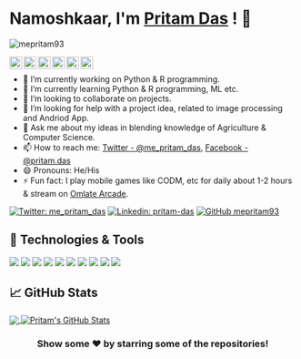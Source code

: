 # Namoshkaar, I'm [Pritam Das](https://linkedin.com/in/pritam-das-614774131/) ! &#x1f64f;

<p align="left"> <img src="https://komarev.com/ghpvc/?username=mepritam93&label=Views&color=blue&style=plastic" alt="mepritam93" /> </p>

<a href="https://twitter.com/me_pritam_das">
  <img align="left" alt="Pritam's Twitter" width="22px" src="https://cdn.jsdelivr.net/npm/simple-icons@v3/icons/twitter.svg" />
</a>
<a href="https://linkedin.com/in/pritam-das-614774131/">
  <img align="left" alt="Pritam's Linkdein" width="22px" src="https://cdn.jsdelivr.net/npm/simple-icons@v3/icons/linkedin.svg" />
</a>
<a href="https://github.com/mepritam93">
  <img align="left" alt="Pritam's Github" width="22px" src="https://cdn.jsdelivr.net/npm/simple-icons@v3/icons/github.svg" />
</a>
<a href="https://instagram.com/me_pritam93/">
  <img align="left" alt="Pritam's Instagram" width="22px" src="https://cdn.jsdelivr.net/npm/simple-icons@v3/icons/instagram.svg" />
</a>
<a href="https://www.facebook.com/pritam.das.73550/">
  <img align="left" alt="Pritam's Facebook" width="22px" src="https://cdn.jsdelivr.net/npm/simple-icons@v3/icons/facebook.svg" />
</a>
<a href="https://www.youtube.com/channel/UCXbX7Kz7tUCgWr41xc6j-Sw?view_as=subscriber">
  <img align="left" alt="Pritam's Youtube" width="22px" src="https://cdn.jsdelivr.net/npm/simple-icons@v3/icons/youtube.svg" />
</a>

<br/>


- 🔭 I’m currently working on Python & R programming.
- 🌱 I’m currently learning Python & R programming, ML etc.
- 👯 I’m looking to collaborate on projects.
- 🤔 I’m looking for help with a project idea, related to image processing and Andriod App.
- 💬 Ask me about my ideas in blending knowledge of Agriculture & Computer Science.
- 📫 How to reach me: [Twitter - @me_pritam_das](https://twitter.com/me_pritam_das), [Facebook - @pritam.das](https://www.facebook.com/pritam.das.73550/)
- 😄 Pronouns: He/His
- ⚡ Fun fact: I play mobile games like CODM, etc for daily about 1-2 hours & stream on [Omlate Arcade](https://omlet.gg/profile/gilding_troll). 


[![Twitter: me_pritam_das](https://img.shields.io/twitter/follow/me_pritam_das?style=social)](https://twitter.com/me_pritam_das)
[![Linkedin: pritam-das](https://img.shields.io/badge/-Pritam%20Das-blue?style=flat-square&logo=Linkedin&logoColor=white&link=https://linkedin.com/in/pritam-das-614774131/)](https://linkedin.com/in/pritam-das-614774131/)
[![GitHub mepritam93](https://img.shields.io/github/followers/mepritam93?label=follow&style=social)](https://github.com/mepritam93)

<!--
**Languages and Tools:**  
<code><img height="20" src="https://raw.githubusercontent.com/github/explore/80688e429a7d4ef2fca1e82350fe8e3517d3494d/topics/flutter/flutter.png"></code>
<code><img height="20" src="https://raw.githubusercontent.com/github/explore/80688e429a7d4ef2fca1e82350fe8e3517d3494d/topics/dart/dart.png"></code>
<code><img height="20" src="https://raw.githubusercontent.com/github/explore/80688e429a7d4ef2fca1e82350fe8e3517d3494d/topics/android/android.png"></code>
<code><img height="20" src="https://raw.githubusercontent.com/github/explore/80688e429a7d4ef2fca1e82350fe8e3517d3494d/topics/javascript/javascript.png"></code>
<code><img height="20" src="https://raw.githubusercontent.com/github/explore/80688e429a7d4ef2fca1e82350fe8e3517d3494d/topics/vue/vue.png"></code>
<code><img height="20" src="https://raw.githubusercontent.com/github/explore/80688e429a7d4ef2fca1e82350fe8e3517d3494d/topics/nodejs/nodejs.png"></code>    
<a href="https://github.com/mepritam93">
  <img align="center" src="https://github-readme-stats.vercel.app/api/top-langs/?username=mepritam93&theme=radical&hide_langs_below=1" />
</a>
<a href="https://github.com/mepritam93">
 <img align="center" src="https://github-readme-stats.vercel.app/api?username=mepritam93&show_icons=true&theme=radical&line_height=27" alt="Pritam's github stats"/>
</a>
-->


## 🔧 Technologies & Tools
![](https://img.shields.io/badge/OS-Windows-informational?style=flat&logo=linux&logoColor=white&color=2bbc8a)
![](https://img.shields.io/badge/IDE-Jupyter-informational?style=flat&logo=intellij-idea&logoColor=white&color=2bbc8a)
![](https://img.shields.io/badge/IDE-Visual_Studio-informational?style=flat&logo=intellij-idea&logoColor=white&color=2bbc8a)
![](https://img.shields.io/badge/Code-Python-informational?style=flat&logo=python&logoColor=white&color=2bbc8a)
![](https://img.shields.io/badge/Code-Java-informational?style=flat&logo=javascript&logoColor=white&color=2bbc8a)
![](https://img.shields.io/badge/Code-R-informational?style=flat&logo=go&logoColor=white&color=2bbc8a)
![](https://img.shields.io/badge/Code-HTML-informational?style=flat&logo=cmake&logoColor=white&color=2bbc8a)
![](https://img.shields.io/badge/Code-CSS-informational?style=flat&logo=vue.js&logoColor=white&color=2bbc8a)
![](https://img.shields.io/badge/Code-C-informational?style=flat&logo=vue.js&logoColor=white&color=2bbc8a)
![](https://img.shields.io/badge/Shell-Bash-informational?style=flat&logo=gnu-bash&logoColor=white&color=2bbc8a)

<!--
![](https://img.shields.io/badge/Tools-PostgreSQL-informational?style=flat&logo=postgresql&logoColor=white&color=2bbc8a)
![](https://img.shields.io/badge/Tools-Docker-informational?style=flat&logo=docker&logoColor=white&color=2bbc8a)
![](https://img.shields.io/badge/Tools-Kubernetes-informational?style=flat&logo=kubernetes&logoColor=white&color=2bbc8a)
![](https://img.shields.io/badge/Tools-Red_Hat_OpenShift-informational?style=flat&logo=red-hat-open-shift&logoColor=white&color=2bbc8a)
![](https://img.shields.io/badge/Cloud-Digital_Ocean-informational?style=flat&logo=digitalocean&logoColor=white&color=2bbc8a)
-->

## &#x1f4c8; GitHub Stats

<a href="https://github.com/mepritam93/mepritam93">
  <img align="center" src="https://github-readme-stats.vercel.app/api/top-langs/?username=mepritam93&hide=java,html&title_color=ffffff&text_color=c9cacc&icon_color=2bbc8a&bg_color=1d1f21" />
</a>
<a href="https://github.com/mepritam93/mepritam93">
  <img align="center" src="https://github-readme-stats.vercel.app/api?username=mepritam93&show_icons=true&line_height=27&count_private=true&title_color=ffffff&text_color=c9cacc&icon_color=2bbc8a&bg_color=1d1f21" alt="Pritam's GitHub Stats" />
</a>

<!--
<a href="https://github.com/mepritam93/python-project-blueprint">
  <img align="center" src="https://github-readme-stats.vercel.app/api/pin/?username=mepritam93&repo=python-project-blueprint&title_color=ffffff&text_color=c9cacc&icon_color=2bbc8a&bg_color=1d1f21" />
</a>
<a href="https://github.com/mepritam93/r-project-blueprint">
  <img align="center" src="https://github-readme-stats.vercel.app/api/pin/?username=mepritam93&repo=r-project-blueprint&title_color=ffffff&text_color=c9cacc&icon_color=2bbc8a&bg_color=1d1f21" />
</a>  
-->

<!--
-->
<div align="center">

### Show some ❤️ by starring some of the repositories!

</div>

<!-- Resources -->
<!-- Icons: https://simpleicons.org/ -->
<!-- GitHub Stats: https://github.com/anuraghazra/github-readme-stats -->
<!-- Emojis: https://emojipedia.org/emoji/ -->
<!-- HTML Emojis: https://www.fileformat.info/index.htm -->
<!-- Shields: https://shields.io/ -->
<!-- Awesome GitHub Profile README: https://github.com/iampawan/iampawan & https://github.com/MartinHeinz/MartinHeinz -->
